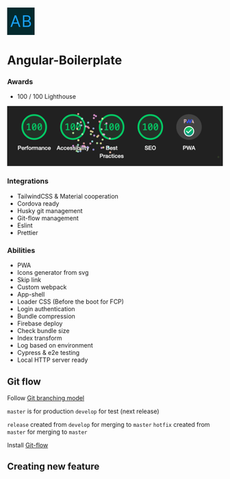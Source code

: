 <p align="left">
<img src="src/assets/imgs/logo.svg" width="64" alt="Logo">
</p>

# Angular-Boilerplate


### Awards
- 100 / 100 Lighthouse

![img.png](src/assets/imgs/README/lighthouse-100.png)

### Integrations 
- TailwindCSS & Material cooperation
- Cordova ready
- Husky git management
- Git-flow management
- Eslint
- Prettier

### Abilities
- PWA
- Icons generator from svg
- Skip link
- Custom webpack
- App-shell
- Loader CSS (Before the boot for FCP)
- Login authentication
- Bundle compression
- Firebase deploy
- Check bundle size
- Index transform
- Log based on environment
- Cypress & e2e testing
- Local HTTP server ready

Git flow
---
Follow [Git branching model](https://nvie.com/posts/a-successful-git-branching-model/)

`master` is for production
`develop` for test (next release)

`release` created from `develop` for merging to `master`
`hotfix` created from `master` for merging to `master`

Install [Git-flow](https://github.com/nvie/gitflow/wiki/Installation)

## Creating new feature
